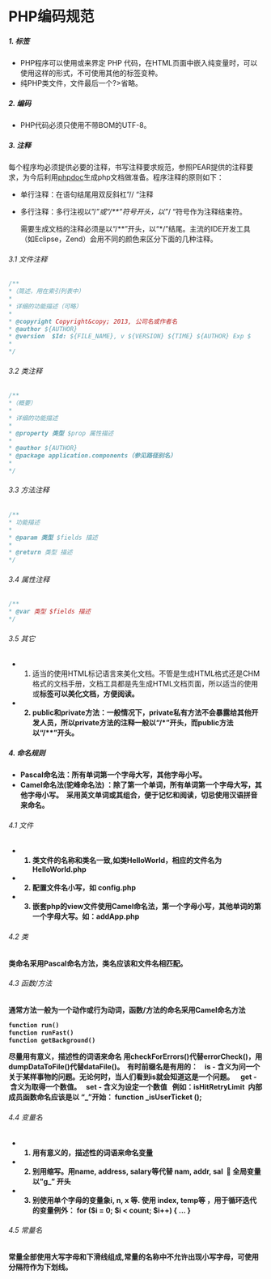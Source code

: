 # PHP编码规范
##### 1. 标签
* PHP程序可以使用<?php ?>或<?= ?>来界定 PHP 代码，在HTML页面中嵌入纯变量时，可以使用<?= ?>这样的形式，不可使用其他的标签变种。
* 纯PHP类文件，文件最后一个?>省略。

##### 2. 编码
* PHP代码必须只使用不带BOM的UTF-8。

##### 3. 注释
每个程序均必须提供必要的注释，书写注释要求规范，参照PEAR提供的注释要求，为今后利用[phpdoc](https://phpdoc.org/docs/latest/index.html)生成php文档做准备。程序注释的原则如下：
* 单行注释：在语句结尾用双反斜杠”// “注释
* 多行注释：多行注视以”/*”或“/**”符号开头，以”*/ “符号作为注释结束符。

    需要生成文档的注释必须是以“/**”开头，以“*/”结尾。主流的IDE开发工具（如Eclipse，Zend）会用不同的颜色来区分下面的几种注释。
###### 3.1 文件注释
```php
/**   
*（简述，用在索引列表中）  
*   
* 详细的功能描述（可略）  
*   
* @copyright Copyright&copy; 2013, 公司名或作者名  
* @author ${AUTHOR}     
* @version  $Id: ${FILE_NAME}, v ${VERSION} ${TIME} ${AUTHOR} Exp $  
*
*/
```
###### 3.2 类注释
```php
/**   
*（概要）  
*   
* 详细的功能描述
*
* @property 类型 $prop 属性描述
*
* @author ${AUTHOR}     
* @package application.components（参见路径别名）
*
*/
```
###### 3.3 方法注释
```php
/**   
* 功能描述
*  
* @param 类型 $fields 描述  
*    
* @return 类型 描述
*/
```
###### 3.4 属性注释
```php
/**   
* @var 类型 $fields 描述  
*/
```
###### 3.5 其它
* 1) 适当的使用HTML标记语言来美化文档。不管是生成HTML格式还是CHM格式的文档手册，文档工具都是先生成HTML文档页面，所以适当的使用<br/>或<b>标签可以美化文档，方便阅读。
* 2) public和private方法：一般情况下，private私有方法不会暴露给其他开发人员，所以private方法的注释一般以“/*”开头，而public方法以“/**”开头。

##### 4. 命名规则
* Pascal命名法：所有单词第一个字母大写，其他字母小写。 
* Camel命名法(驼峰命名法) ：除了第一个单词，所有单词第一个字母大写，其他字母小写。 
采用英文单词或其组合，便于记忆和阅读，切忌使用汉语拼音来命名。 
###### 4.1 文件
* 1) 类文件的名称和类名一致,如类HelloWorld，相应的文件名为HelloWorld.php
* 2) 配置文件名小写，如 config.php
* 3) 嵌套php的view文件使用Camel命名法，第一个字母小写，其他单词的第一个字母大写。如：addApp.php
###### 4.2 类
类命名采用Pascal命名方法，类名应该和文件名相匹配。
###### 4.3 函数/方法
通常方法一般为一个动作或行为动词，函数/方法的命名采用Camel命名方法
```php
function run() 
function runFast() 
function getBackground()
```
尽量用有意义，描述性的词语来命名
用checkForErrors()代替errorCheck()，用dumpDataToFile()代替dataFile()。 
有时前缀名是有用的：   
is - 含义为问一个关于某样事物的问题。无论何时，当人们看到is就会知道这是一个问题。   
get - 含义为取得一个数值。  
set - 含义为设定一个数值  
例如：isHitRetryLimit 
内部成员函数命名应该是以 “_”开始：
function _isUserTicket ();  
###### 4.4 变量名
* 1) 用有意义的，描述性的词语来命名变量  
* 2) 别用缩写。用name, address, salary等代替 nam, addr, sal   全局变量以”g_” 开头 
* 3) 别使用单个字母的变量象i, n, x 等. 使用 index, temp等 ，用于循环迭代的变量例外： for ($i = 0; $i < count; $i++) {   ... }
###### 4.5 常量名
常量全部使用大写字母和下滑线组成,常量的名称中不允许出现小写字母，可使用分隔符作为下划线。
